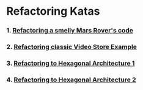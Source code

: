 # Refactoring Katas
### 1. [Refactoring a smelly Mars Rover's code](https://github.com/codesai/code-smells-refactoring-training-php/tree/master/01-refactoring-smelly-mars-rover)

### 2. [Refactoring classic Video Store Example](https://github.com/codesai/code-smells-refactoring-training-php/tree/master/02-refactoring-video-store)

### 3. [Refactoring to Hexagonal Architecture 1](https://github.com/codesai/code-smells-refactoring-training-php/tree/master/03-refactoring-to-hexagonal-architecture)

### 4. [Refactoring to Hexagonal Architecture 2](https://github.com/codesai/code-smells-refactoring-training-php/tree/master/04-refactoring-to-hexagonal-architecture-2)
